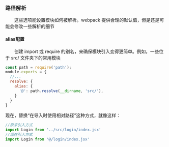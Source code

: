 ### 路径解析
&emsp;&emsp;这些选项能设置模块如何被解析。webpack 提供合理的默认值，但是还是可能会修改一些解析的细节
#### alias配置
&emsp;&emsp;创建 import 或 require 的别名，来确保模块引入变得更简单。例如，一些位于 src/ 文件夹下的常用模块
```js
const path = require('path');
module.exports = {
  //...
  resolve: {
    alias: {
      '@': path.resolve(__dirname, 'src/'),
    }
  }
}
```
现在，替换“在导入时使用相对路径”这种方式，就像这样：
```js
//原来引入方式
import Login from '../src/login/index.jsx'
//现在引入方式
import Login from '@/login/index.jsx'
```